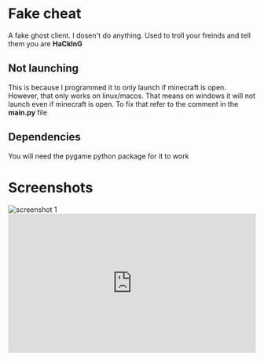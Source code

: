 # Fake cheat
A fake ghost client. I dosen't do anything. Used to troll your freinds and tell them you are **HaCkInG** 

## Not launching
This is because I programmed it to only launch if minecraft is open. However, that only works on linux/macos.
That means on windows it will not launch even if minecraft is open. To fix that refer to the comment in the **main.py** file

## Dependencies
You will need the pygame python package for it to work

# Screenshots
<img src="https://raw.githubusercontent.com/CloudyWhale/fake-cheat/master/screenshots/screenshot1.png" alt="screenshot 1">
<div style="width:100%;height:0px;position:relative;padding-bottom:56.250%;"><iframe src="https://streamable.com/e/ge639o?loop=0" frameborder="0" width="100%" height="100%" allowfullscreen style="width:100%;height:100%;position:absolute;left:0px;top:0px;overflow:hidden;"></iframe></div>
